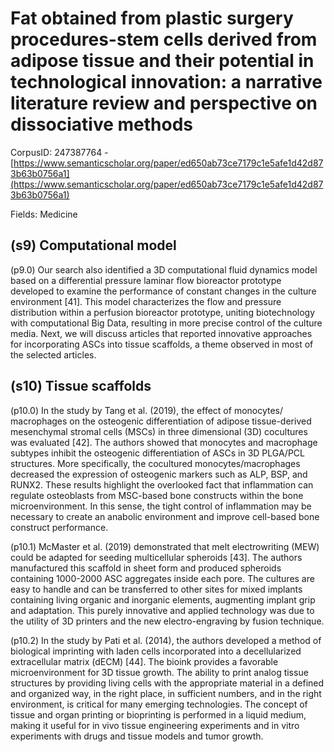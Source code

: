 # Fat obtained from plastic surgery procedures-stem cells derived from adipose tissue and their potential in technological innovation: a narrative literature review and perspective on dissociative methods

CorpusID: 247387764 - [https://www.semanticscholar.org/paper/ed650ab73ce7179c1e5afe1d42d873b63b0756a1](https://www.semanticscholar.org/paper/ed650ab73ce7179c1e5afe1d42d873b63b0756a1)

Fields: Medicine

## (s9) Computational model
(p9.0) Our search also identified a 3D computational fluid dynamics model based on a differential pressure laminar flow bioreactor prototype developed to examine the performance of constant changes in the culture environment [41]. This model characterizes the flow and pressure distribution within a perfusion bioreactor prototype, uniting biotechnology with computational Big Data, resulting in more precise control of the culture media. Next, we will discuss articles that reported innovative approaches for incorporating ASCs into tissue scaffolds, a theme observed in most of the selected articles.
## (s10) Tissue scaffolds
(p10.0) In the study by Tang et al. (2019), the effect of monocytes/ macrophages on the osteogenic differentiation of adipose tissue-derived mesenchymal stromal cells (MSCs) in three dimensional (3D) cocultures was evaluated [42]. The authors showed that monocytes and macrophage subtypes inhibit the osteogenic differentiation of ASCs in 3D PLGA/PCL structures. More specifically, the cocultured monocytes/macrophages decreased the expression of osteogenic markers such as ALP, BSP, and RUNX2. These results highlight the overlooked fact that inflammation can regulate osteoblasts from MSC-based bone constructs within the bone microenvironment. In this sense, the tight control of inflammation may be necessary to create an anabolic environment and improve cell-based bone construct performance.

(p10.1) McMaster et al. (2019) demonstrated that melt electrowriting (MEW) could be adapted for seeding multicellular spheroids [43]. The authors manufactured this scaffold in sheet form and produced spheroids containing 1000-2000 ASC aggregates inside each pore. The cultures are easy to handle and can be transferred to other sites for mixed implants containing living organic and inorganic elements, augmenting implant grip and adaptation. This purely innovative and applied technology was due to the utility of 3D printers and the new electro-engraving by fusion technique.

(p10.2) In the study by Pati et al. (2014), the authors developed a method of biological imprinting with laden cells incorporated into a decellularized extracellular matrix (dECM) [44]. The bioink provides a favorable microenvironment for 3D tissue growth. The ability to print analog tissue structures by providing living cells with the appropriate material in a defined and organized way, in the right place, in sufficient numbers, and in the right environment, is critical for many emerging technologies. The concept of tissue and organ printing or bioprinting is performed in a liquid medium, making it useful for in vivo tissue engineering experiments and in vitro experiments with drugs and tissue models and tumor growth.
